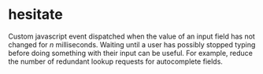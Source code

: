 # hesitate

Custom javascript event dispatched when the value of an input field has not changed for _n_ milliseconds.
Waiting until a user has possibly stopped typing before doing something with their input can be useful. 
For example, reduce the number of redundant lookup requests for autocomplete fields.

